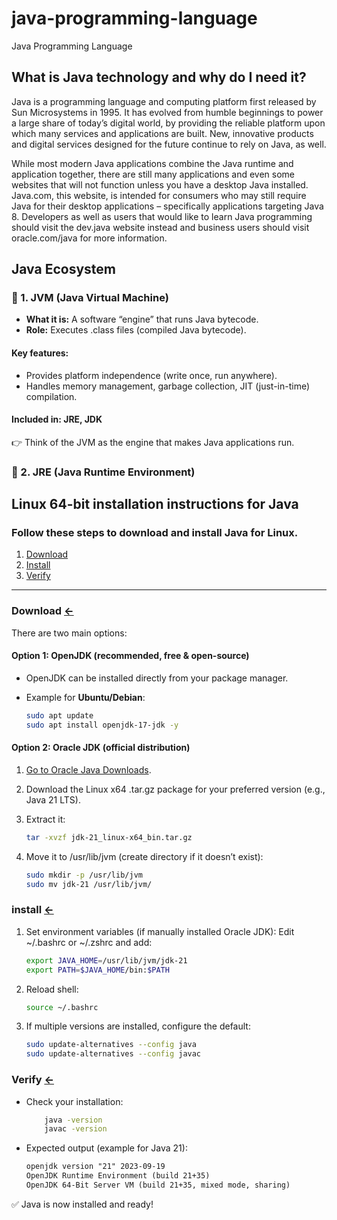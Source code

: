 # java-programming-language
Java Programming Language

## What is Java technology and why do I need it?
Java is a programming language and computing platform first released by Sun Microsystems in 1995. It has evolved from humble beginnings to power a large share of today’s digital world, by providing the reliable platform upon which many services and applications are built. New, innovative products and digital services designed for the future continue to rely on Java, as well.

While most modern Java applications combine the Java runtime and application together, there are still many applications and even some websites that will not function unless you have a desktop Java installed. Java.com, this website, is intended for consumers who may still require Java for their desktop applications – specifically applications targeting Java 8. Developers as well as users that would like to learn Java programming should visit the dev.java website instead and business users should visit oracle.com/java for more information.

## Java Ecosystem
### 🔹 1. JVM (Java Virtual Machine)

* **What it is:** A software “engine” that runs Java bytecode.
* **Role:** Executes .class files (compiled Java bytecode).

#### **Key features:**
* Provides platform independence (write once, run anywhere).
* Handles memory management, garbage collection, JIT (just-in-time) compilation.

#### **Included in:** JRE, JDK

👉 Think of the JVM as the engine that makes Java applications run.

### 🔹 2. JRE (Java Runtime Environment)

## Linux 64-bit installation instructions for Java

### Follow these steps to download and install Java for Linux.
1. [Download](#download)
2. [Install](#install)
3. [Verify](#verify)

---

### Download [<-](#)
There are two main options:

#### Option 1: OpenJDK (recommended, free & open-source)
- OpenJDK can be installed directly from your package manager.
- Example for **Ubuntu/Debian**:

    ```bash
    sudo apt update
    sudo apt install openjdk-17-jdk -y
    ```

#### Option 2: Oracle JDK (official distribution)

1. [Go to Oracle Java Downloads](https://www.oracle.com/java/technologies/downloads/).
2. Download the Linux x64 .tar.gz package for your preferred version (e.g., Java 21 LTS).
3. Extract it:
    ```bash
    tar -xvzf jdk-21_linux-x64_bin.tar.gz
    ```

4. Move it to /usr/lib/jvm (create directory if it doesn’t exist):
    ```bash
    sudo mkdir -p /usr/lib/jvm
    sudo mv jdk-21 /usr/lib/jvm/
    ```

### install [<-](#)
1. Set environment variables (if manually installed Oracle JDK):
Edit ~/.bashrc or ~/.zshrc and add:
    ```bash
    export JAVA_HOME=/usr/lib/jvm/jdk-21
    export PATH=$JAVA_HOME/bin:$PATH
    ```
2. Reload shell:
    ```sh
    source ~/.bashrc
    ```
3. If multiple versions are installed, configure the default:
    ```bash
    sudo update-alternatives --config java
    sudo update-alternatives --config javac
    ```

### Verify [<-](#)
* Check your installation:
    ```bash
        java -version
        javac -version
    ```

*  Expected output (example for Java 21):
    ````txt
    openjdk version "21" 2023-09-19
    OpenJDK Runtime Environment (build 21+35)
    OpenJDK 64-Bit Server VM (build 21+35, mixed mode, sharing)
    ````

✅ Java is now installed and ready!